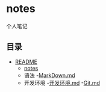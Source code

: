 # notes

个人笔记

## 目录

- [README](../README.md)
  - [notes](../notes.md)
  - 语法
    -[MarkDown.md](../notes/语法/MarkDown.md)
  - 开发环境
    -[开发环境.md](开发环境/开发环境.md)
    -[Git.md](开发环境/Git.md)
